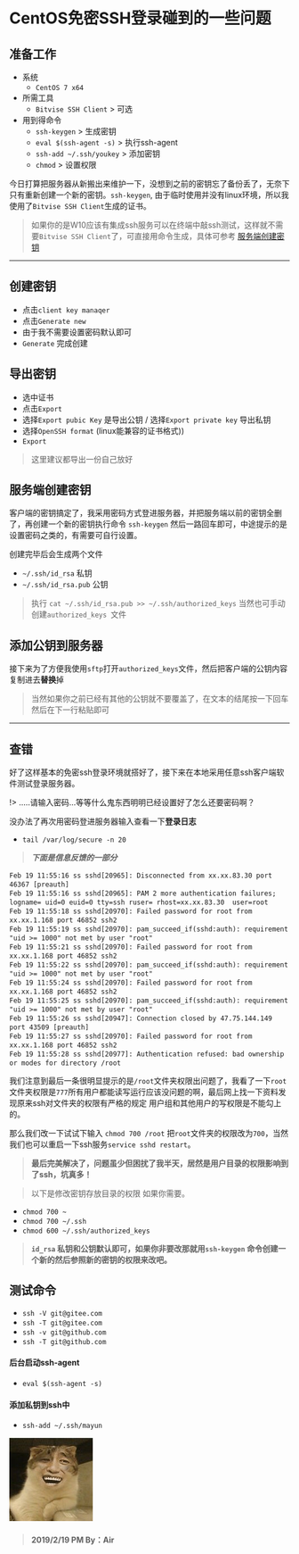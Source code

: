 # []()CentOS免密SSH登录碰到的一些问题


## 准备工作
* 系统
    * `CentOS 7 x64`
* 所需工具
    * `Bitvise SSH Client`  >   可选
* 用到得命令
    * `ssh-keygen`  >   生成密钥
    * `eval $(ssh-agent -s)`    >   执行ssh-agent
    * `ssh-add ~/.ssh/youkey`   >   添加密钥
    * `chmod`   >   设置权限


今日打算把服务器从新搬出来维护一下，没想到之前的密钥忘了备份丢了，无奈下只有重新创建一个新的密钥。`ssh-keygen`, 由于临时使用并没有linux环境，所以我使用了`Bitvise SSH Client`生成的证书。

> 如果你的是W10应该有集成ssh服务可以在终端中敲ssh测试，这样就不需要`Bitvise SSH Client`了，可直接用命令生成，具体可参考 [服务端创建密钥](#服务端创建密钥)

---

## 创建密钥

* 点击`client key manaqer`
* 点击`Generate new`
* 由于我不需要设置密码默认即可
* `Generate` 完成创建

## 导出密钥

* 选中证书
* 点击`Export`
* 选择`Export pubic Key` 是导出公钥 / 选择`Export private key` 导出私钥
* 选择`OpenSSH format` (linux能兼容的证书格式))
* `Export`

> 这里建议都导出一份自己放好

## 服务端创建密钥
客户端的密钥搞定了，我采用密码方式登进服务器，并把服务端以前的密钥全删了，再创建一个新的密钥执行命令 `ssh-keygen` 然后一路回车即可，中途提示的是设置密码之类的，有需要可自行设置。

创建完毕后会生成两个文件

* `~/.ssh/id_rsa`       私钥
* `~/.ssh/id_rsa.pub`   公钥

> 执行 `cat ~/.ssh/id_rsa.pub >> ~/.ssh/authorized_keys` 当然也可手动创建`authorized_keys `文件

## 添加公钥到服务器

接下来为了方便我使用`sftp`打开`authorized_keys`文件，然后把客户端的公钥内容复制进去**替换**掉
> 当然如果你之前已经有其他的公钥就不要覆盖了，在文本的结尾按一下回车然后在下一行粘贴即可

---

## 查错

好了这样基本的免密ssh登录环境就搭好了，接下来在本地采用任意ssh客户端软件测试登录服务器。

!> .....请输入密码...等等什么鬼东西明明已经设置好了怎么还要密码啊？

没办法了再次用密码登进服务器输入查看一下**登录日志**

* `tail /var/log/secure -n 20`

> ***下面是信息反馈的一部分***

```shell
Feb 19 11:55:16 ss sshd[20965]: Disconnected from xx.xx.83.30 port 46367 [preauth]
Feb 19 11:55:16 ss sshd[20965]: PAM 2 more authentication failures; logname= uid=0 euid=0 tty=ssh ruser= rhost=xx.xx.83.30  user=root
Feb 19 11:55:18 ss sshd[20970]: Failed password for root from xx.xx.1.168 port 46852 ssh2
Feb 19 11:55:19 ss sshd[20970]: pam_succeed_if(sshd:auth): requirement "uid >= 1000" not met by user "root"
Feb 19 11:55:21 ss sshd[20970]: Failed password for root from xx.xx.1.168 port 46852 ssh2
Feb 19 11:55:22 ss sshd[20970]: pam_succeed_if(sshd:auth): requirement "uid >= 1000" not met by user "root"
Feb 19 11:55:24 ss sshd[20970]: Failed password for root from xx.xx.1.168 port 46852 ssh2
Feb 19 11:55:25 ss sshd[20970]: pam_succeed_if(sshd:auth): requirement "uid >= 1000" not met by user "root"
Feb 19 11:55:26 ss sshd[20947]: Connection closed by 47.75.144.149 port 43509 [preauth]
Feb 19 11:55:27 ss sshd[20970]: Failed password for root from xx.xx.1.168 port 46852 ssh2
Feb 19 11:55:28 ss sshd[20977]: Authentication refused: bad ownership or modes for directory /root
```

我们注意到最后一条很明显提示的是`/root`文件夹权限出问题了，我看了一下`root`文件夹权限是`777`所有用户都能读写运行应该没问题的啊，最后网上找一下资料发现原来ssh对文件夹的权限有严格的规定 用户组和其他用户的写权限是不能勾上的。

那么我们改一下试试下输入 `chmod 700 /root` 把`root`文件夹的权限改为`700`，当然我们也可以重启一下ssh服务`service sshd restart`。

> **最后完美解决了，问题虽少但困扰了我半天，居然是用户目录的权限影响到了ssh，坑真多！**

> 以下是修改密钥存放目录的权限 如果你需要。

* `chmod 700 ~`
* `chmod 700 ~/.ssh`
* `chmod 600 ~/.ssh/authorized_keys`

> **`id_rsa` 私钥和公钥默认即可，如果你非要改那就用`ssh-keygen` 命令创建一个新的然后参照新的密钥的权限来改吧。**

## 测试命令
* `ssh -V git@gitee.com`
* `ssh -T git@gitee.com`
* `ssh -v git@github.com`
* `ssh -T git@github.com`

#### 后台启动ssh-agent

* `eval $(ssh-agent -s)`

#### 添加私钥到ssh中

* `ssh-add ~/.ssh/mayun`

![我是金馆长](/../img/jgz.jpg ':size=200')

> #### []()2019/2/19 PM By：Air